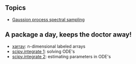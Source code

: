 ## Topics
* [Gaussion process spectral sampling](https://nbviewer.jupyter.org/github/DavidWalz/curious-goat/blob/master/topics/GP_spectral_sampling.ipynb)

## A package a day, keeps the doctor away!
* [xarray](https://nbviewer.jupyter.org/github/DavidWalz/curious-goat/blob/master/packages/xarray.ipynb): n-dimensional labeled arrays
* [scipy.integrate 1](https://nbviewer.jupyter.org/github/DavidWalz/curious-goat/blob/master/packages/code/curious-goat/packages/scipy_ODE.ipynb): solving ODE's
* [scipy.integrate 2](https://nbviewer.jupyter.org/github/DavidWalz/curious-goat/blob/master/packages/code/curious-goat/packages/scipy_ODE_parameter_estimation.ipynb): estimating parameters in ODE's